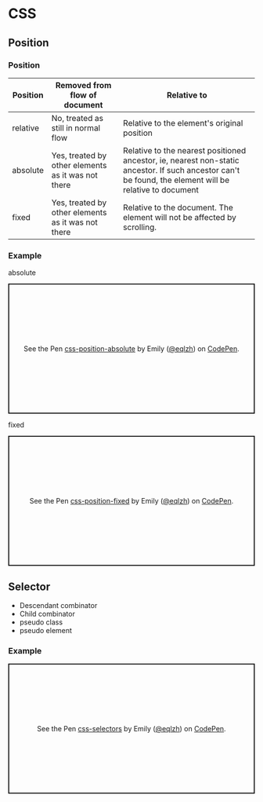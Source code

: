 # CSS
## Position

### Position
| Position | Removed from flow of document | Relative to |
| --- | --- | --- |
| relative | No, treated as still in normal flow | Relative to the element's original position
| absolute | Yes, treated by other elements as it was not there | Relative to the nearest positioned ancestor, ie, nearest non-static ancestor. If such ancestor can't be found, the element will be relative to document
| fixed | Yes, treated by other elements as it was not there | Relative to the document. The element will not be affected by scrolling. 

### Example

absolute
<p class="codepen" data-height="265" data-theme-id="0" data-default-tab="js,result" data-user="eqlzh" data-slug-hash="LYYVZNK" style="height: 265px; box-sizing: border-box; display: flex; align-items: center; justify-content: center; border: 2px solid; margin: 1em 0; padding: 1em;" data-pen-title="css-position-absolute">
  <span>See the Pen <a href="https://codepen.io/eqlzh/pen/LYYVZNK">
  css-position-absolute</a> by Emily (<a href="https://codepen.io/eqlzh">@eqlzh</a>)
  on <a href="https://codepen.io">CodePen</a>.</span>
</p>
<script async src="https://static.codepen.io/assets/embed/ei.js"></script>

fixed
<p class="codepen" data-height="265" data-theme-id="0" data-default-tab="html,result" data-user="eqlzh" data-slug-hash="NWWqRdE" style="height: 265px; box-sizing: border-box; display: flex; align-items: center; justify-content: center; border: 2px solid; margin: 1em 0; padding: 1em;" data-pen-title="css-position-fixed">
  <span>See the Pen <a href="https://codepen.io/eqlzh/pen/NWWqRdE">
  css-position-fixed</a> by Emily (<a href="https://codepen.io/eqlzh">@eqlzh</a>)
  on <a href="https://codepen.io">CodePen</a>.</span>
</p>
<script async src="https://static.codepen.io/assets/embed/ei.js"></script>

## Selector
* Descendant combinator
* Child combinator
* pseudo class
* pseudo element

### Example
<p class="codepen" data-height="265" data-theme-id="0" data-default-tab="css,result" data-user="eqlzh" data-slug-hash="OJJVRjo" style="height: 265px; box-sizing: border-box; display: flex; align-items: center; justify-content: center; border: 2px solid; margin: 1em 0; padding: 1em;" data-pen-title="css-selectors">
  <span>See the Pen <a href="https://codepen.io/eqlzh/pen/OJJVRjo">
  css-selectors</a> by Emily (<a href="https://codepen.io/eqlzh">@eqlzh</a>)
  on <a href="https://codepen.io">CodePen</a>.</span>
</p>
<script async src="https://static.codepen.io/assets/embed/ei.js"></script>